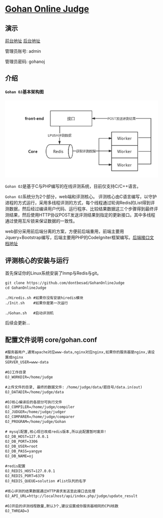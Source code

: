 # [Gohan Online Judge](http://120.77.241.49/web)

## 演示

[前台地址](http://120.77.241.49/web)
[后台地址](http://120.77.241.49/web/admin)

管理员账号: admin

管理员密码: gohanoj

## 介绍

#### `Gohan OJ`基本架构图
![core](./images/OJ-core.png)

`Gohan OJ`是基于C与PHP编写的在线评测系统，目前仅支持C/C++语言。

`Gohan OJ`系统分为2个部分，web端和评测核心。
评测核心由C语言编写，以守护进程的方式运行，采用多线程评测的方式，每个线程通过轮询Redis的List得到评测数据，然后经过编译用户代码、运行程序、比较结果数据这三个步骤得到最终评测结果，然后使用HTTP协议POST发送评测结果到指定的更新接口。其中多线程通过使用互斥锁来保证数据的一致性。

web部分采用前后端分离的方案，方便前后端重用，前端主要用Jquery+Bootstrap编写，后端主要用PHP的CodeIgniter框架编写。[后端接口文档地址](http://apizza.cc/console/project/ec1bea88fbfae96b7449026c2bc85b9a/browse)

## 评测核心的安装与运行

首先保证你的Linux系统安装了lnmp与Redis与git。
```shell
git clone https://github.com/dontbesad/GohanOnlineJudge
cd GohanOnlineJudge

./Hiredis.sh #如果你没有安装hiredis模块
./Init.sh    #如果你是第一次运行

./Gohan.sh   #启动评测机
```
后续会更新...

## 配置文件说明 core/gohan.conf
```
#服务器用户,通常apache对应www-data,nginx对应nginx,如果你的服务器是nginx,请设置成nginx
SERVER_USER=www-data

#OJ工作目录
OJ_WORKDIR=/home/judge

#上传文件的目录, 最终的数据文件: /home/judge/data/题目号/data.in(out)
OJ_DATADIR=/home/judge/data

#OJ核心编译后的各部分可执行文件
OJ_COMPILER=/home/judge/compiler
OJ_JUDGER=/home/judge/judger
OJ_COMPARER=/home/judge/comparer
OJ_PROGRAM=/home/judge/Gohan

# mysql配置,核心现已改成redis版本,所以此配置暂时废弃!
OJ_DB_HOST=127.0.0.1
OJ_DB_PORT=3306
OJ_DB_USER=root
OJ_DB_PASS=yangye
OJ_DB_NAME=oj

#redis配置
OJ_REDIS_HOST=127.0.0.1
OJ_REDIS_PORT=6379
OJ_REDIS_QUEUE=solution #list队列的名字

#核心评测的结果数据通过HTTP请求发送至此接口去处理
OJ_API_URL=http://localhost/api/index.php/judge/update_result

#OJ开启的评测线程数量,默认3个,建议设置成你服务器相同的CPU核数
OJ_THREAD=3
```
